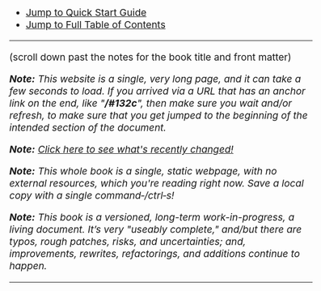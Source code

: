 <!DOCTYPE html>
<html lang="en">

<head>
<meta
name="viewport" content="width=device-width, initial-scale=1">
	<style>
		body {
			margin:40px auto;
			max-width: 600px;
			padding:0 10px;
			font-size: 1.2em;
			position: absolute;
			left: 0;
			right: 0;
		}
	</style>
	<title>
		Meditation from Cold Start to Complete Mastery
	</title>

<script async src="https://www.googletagmanager.com/gtag/js?id=G-BG76EDKSMD"></script>
<script>
  window.dataLayer = window.dataLayer || [];
  function gtag(){dataLayer.push(arguments);}
  gtag('js', new Date());

  gtag('config', 'G-BG76EDKSMD');
</script>

<!-- Hotjar Tracking Code for https://meditationbook.page/ -->
<script>
    (function(h,o,t,j,a,r){
        h.hj=h.hj||function(){(h.hj.q=h.hj.q||[]).push(arguments)};
        h._hjSettings={hjid:2449937,hjsv:6};
        a=o.getElementsByTagName('head')[0];
        r=o.createElement('script');r.async=1;
        r.src=t+h._hjSettings.hjid+j+h._hjSettings.hjsv;
        a.appendChild(r);
    })(window,document,'https://static.hotjar.com/c/hotjar-','.js?sv=');
</script>

</head>

<body>

* <a href="#5"> Jump to Quick Start Guide</a>
* <a href="#11">Jump to Full Table of Contents</a>

<hr>

(scroll down past the notes for the book title and front matter)

<em><strong>Note:</strong> This website is a single, very long page, and it can take a few seconds to load. If you arrived via a URL that has an anchor link on the end, like "<strong>/#132c</strong>", then make sure you wait and/or refresh, to make sure that you get jumped to the beginning of the intended section of the document. </em>

<em><strong>Note:</strong> <a href="https://github.com/meditationstuff/protocol_1/commits/master">Click here to see what's recently changed!</a></em>

<em><strong>Note:</strong> This whole book is a single, static webpage, with no external resources, which you're reading right now. Save a local copy with a single command&#8209;/ctrl&#8209;s!</em>

<span id="1a"></span> <em><strong>Note:</strong> This book is a versioned, long-term work-in-progress, a living document. It’s very "useably complete," and/but there are typos, rough patches, risks, and uncertainties; and, improvements, rewrites, refactorings, and additions continue to happen.</em>

<hr>